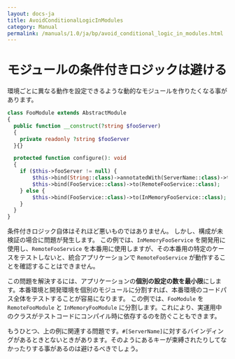 ```yaml
---
layout: docs-ja
title: AvoidConditionalLogicInModules
category: Manual
permalink: /manuals/1.0/ja/bp/avoid_conditional_logic_in_modules.html
---
```

# モジュールの条件付きロジックは避ける

環境ごとに異なる動作を設定できるような動的なモジュールを作りたくなる事があります。

```php
class FooModule extends AbstractModule
{
  public function __construct(?string $fooServer)
  {
    private readonly ?string $fooServer
  }{}

  protected function configure(): void
  {
    if ($this->fooServer != null) {
        $this->bind(String::class)->annotatedWith(ServerName::class)->toInstance($this->fooServer);
        $this->bind(FooService::class)->to(RemoteFooService::class);
    } else {
        $this->bind(FooService::class)->to(InMemoryFooService::class);
    }
  }
}
```

条件付きロジック自体はそれほど悪いものではありません。 しかし、構成が未検証の場合に問題が発生します。
この例では、`InMemoryFooService` を開発用に使用し、`RemoteFooService` を本番用に使用しますが、その本番用の特定のケースをテストしないと、統合アプリケーションで `RemoteFooService` が動作することを確認することはできません。

この問題を解決するには、アプリケーションの**個別の設定の数を最小限**にします。本番環境と開発環境を個別のモジュールに分割すれば、本番環境のコードパス全体をテストすることが容易になります。
この例では、`FooModule` を `RemoteFooModule` と `InMemoryFooModule` に分割します。これにより、実運用中のクラスがテストコードにコンパイル時に依存するのを防ぐこともできます。

もうひとつ、上の例に関連する問題です。`#[ServerName]`に対するバインディングがあるときとないときがあります。そのようにあるキーが束縛されたりしてなかったりする事があるのは避けるべきでしょう。

